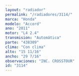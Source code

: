 ```yaml
---
layout: "radiador"
permalink: "/radiadores/3114/"
marca: "Honda"
modelo: "Accord"
ano: "2011"
motor: "L4 2.4"
transmision: "Automática"
parte: "438309"
clima: "Con clima"
alto: "15 11/16"
ancho: "29 7/16"
observaciones: "INC. CROSSTOUR"
id: "3114"
---
```


